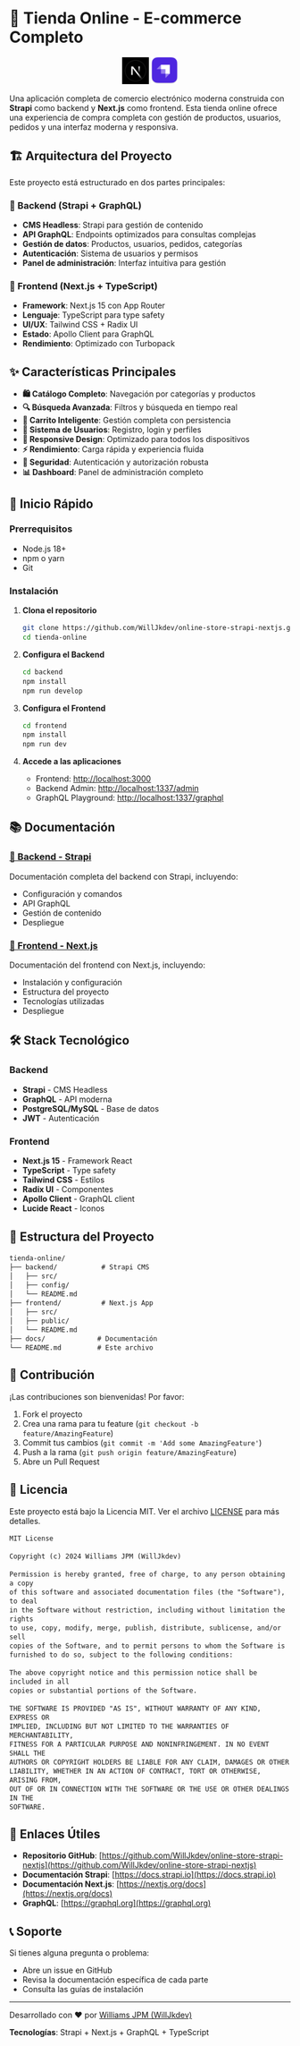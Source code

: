 # 🛒 Tienda Online - E-commerce Completo

<p align="center">
  <img src="public/nextjs.jpeg" alt="Next.js" width="48" height="48" />
  <img src="public/strapi.png" alt="Strapi" width="48" height="48" />
</p>





Una aplicación completa de comercio electrónico moderna construida con **Strapi** como backend y **Next.js** como frontend. Esta tienda online ofrece una experiencia de compra completa con gestión de productos, usuarios, pedidos y una interfaz moderna y responsiva.

## 🏗️ Arquitectura del Proyecto

Este proyecto está estructurado en dos partes principales:

### 🎯 Backend (Strapi + GraphQL)

- **CMS Headless**: Strapi para gestión de contenido
- **API GraphQL**: Endpoints optimizados para consultas complejas
- **Gestión de datos**: Productos, usuarios, pedidos, categorías
- **Autenticación**: Sistema de usuarios y permisos
- **Panel de administración**: Interfaz intuitiva para gestión

### 🎨 Frontend (Next.js + TypeScript)

- **Framework**: Next.js 15 con App Router
- **Lenguaje**: TypeScript para type safety
- **UI/UX**: Tailwind CSS + Radix UI
- **Estado**: Apollo Client para GraphQL
- **Rendimiento**: Optimizado con Turbopack

## ✨ Características Principales

- **🛍️ Catálogo Completo**: Navegación por categorías y productos
- **🔍 Búsqueda Avanzada**: Filtros y búsqueda en tiempo real
- **🛒 Carrito Inteligente**: Gestión completa con persistencia
- **👤 Sistema de Usuarios**: Registro, login y perfiles
- **📱 Responsive Design**: Optimizado para todos los dispositivos
- **⚡ Rendimiento**: Carga rápida y experiencia fluida
- **🔐 Seguridad**: Autenticación y autorización robusta
- **📊 Dashboard**: Panel de administración completo

## 🚀 Inicio Rápido

### Prerrequisitos

- Node.js 18+
- npm o yarn
- Git

### Instalación

1. **Clona el repositorio**

   ```bash
   git clone https://github.com/WillJkdev/online-store-strapi-nextjs.git
   cd tienda-online
   ```

2. **Configura el Backend**

   ```bash
   cd backend
   npm install
   npm run develop
   ```

3. **Configura el Frontend**

   ```bash
   cd frontend
   npm install
   npm run dev
   ```

4. **Accede a las aplicaciones**
   - Frontend: [http://localhost:3000](http://localhost:3000)
   - Backend Admin: [http://localhost:1337/admin](http://localhost:1337/admin)
   - GraphQL Playground: [http://localhost:1337/graphql](http://localhost:1337/graphql)

## 📚 Documentación

### [📖 Backend - Strapi](./backend/README.md)

Documentación completa del backend con Strapi, incluyendo:

- Configuración y comandos
- API GraphQL
- Gestión de contenido
- Despliegue

### [🎨 Frontend - Next.js](./frontend/README.md)

Documentación del frontend con Next.js, incluyendo:

- Instalación y configuración
- Estructura del proyecto
- Tecnologías utilizadas
- Despliegue

## 🛠️ Stack Tecnológico

### Backend

- **Strapi** - CMS Headless
- **GraphQL** - API moderna
- **PostgreSQL/MySQL** - Base de datos
- **JWT** - Autenticación

### Frontend

- **Next.js 15** - Framework React
- **TypeScript** - Type safety
- **Tailwind CSS** - Estilos
- **Radix UI** - Componentes
- **Apollo Client** - GraphQL client
- **Lucide React** - Iconos

## 📁 Estructura del Proyecto

```
tienda-online/
├── backend/           # Strapi CMS
│   ├── src/
│   ├── config/
│   └── README.md
├── frontend/          # Next.js App
│   ├── src/
│   ├── public/
│   └── README.md
├── docs/             # Documentación
└── README.md         # Este archivo
```

## 🤝 Contribución

¡Las contribuciones son bienvenidas! Por favor:

1. Fork el proyecto
2. Crea una rama para tu feature (`git checkout -b feature/AmazingFeature`)
3. Commit tus cambios (`git commit -m 'Add some AmazingFeature'`)
4. Push a la rama (`git push origin feature/AmazingFeature`)
5. Abre un Pull Request

## 📄 Licencia

Este proyecto está bajo la Licencia MIT. Ver el archivo [LICENSE](./frontend/LICENSE) para más detalles.

```
MIT License

Copyright (c) 2024 Williams JPM (WillJkdev)

Permission is hereby granted, free of charge, to any person obtaining a copy
of this software and associated documentation files (the "Software"), to deal
in the Software without restriction, including without limitation the rights
to use, copy, modify, merge, publish, distribute, sublicense, and/or sell
copies of the Software, and to permit persons to whom the Software is
furnished to do so, subject to the following conditions:

The above copyright notice and this permission notice shall be included in all
copies or substantial portions of the Software.

THE SOFTWARE IS PROVIDED "AS IS", WITHOUT WARRANTY OF ANY KIND, EXPRESS OR
IMPLIED, INCLUDING BUT NOT LIMITED TO THE WARRANTIES OF MERCHANTABILITY,
FITNESS FOR A PARTICULAR PURPOSE AND NONINFRINGEMENT. IN NO EVENT SHALL THE
AUTHORS OR COPYRIGHT HOLDERS BE LIABLE FOR ANY CLAIM, DAMAGES OR OTHER
LIABILITY, WHETHER IN AN ACTION OF CONTRACT, TORT OR OTHERWISE, ARISING FROM,
OUT OF OR IN CONNECTION WITH THE SOFTWARE OR THE USE OR OTHER DEALINGS IN THE
SOFTWARE.
```

## 🔗 Enlaces Útiles

- **Repositorio GitHub**: [https://github.com/WillJkdev/online-store-strapi-nextjs](https://github.com/WillJkdev/online-store-strapi-nextjs)
- **Documentación Strapi**: [https://docs.strapi.io](https://docs.strapi.io)
- **Documentación Next.js**: [https://nextjs.org/docs](https://nextjs.org/docs)
- **GraphQL**: [https://graphql.org](https://graphql.org)

## 📞 Soporte

Si tienes alguna pregunta o problema:

- Abre un issue en GitHub
- Revisa la documentación específica de cada parte
- Consulta las guías de instalación

---

Desarrollado con ❤️ por [Williams JPM (WillJkdev)](https://github.com/WillJkdev)

**Tecnologías**: Strapi + Next.js + GraphQL + TypeScript
